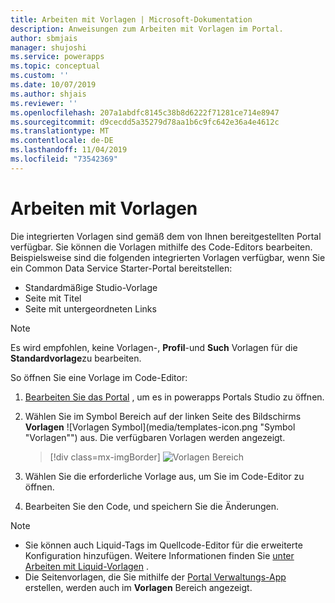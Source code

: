 ```yaml
---
title: Arbeiten mit Vorlagen | Microsoft-Dokumentation
description: Anweisungen zum Arbeiten mit Vorlagen im Portal.
author: sbmjais
manager: shujoshi
ms.service: powerapps
ms.topic: conceptual
ms.custom: ''
ms.date: 10/07/2019
ms.author: shjais
ms.reviewer: ''
ms.openlocfilehash: 207a1abdfc8145c38b8d6222f71281ce714e8947
ms.sourcegitcommit: d9cecdd5a35279d78aa1b6c9fc642e36a4e4612c
ms.translationtype: MT
ms.contentlocale: de-DE
ms.lasthandoff: 11/04/2019
ms.locfileid: "73542369"
---
```

# <a name="work-with-templates"></a>Arbeiten mit Vorlagen

Die integrierten Vorlagen sind gemäß dem von Ihnen bereitgestellten Portal verfügbar. Sie können die Vorlagen mithilfe des Code-Editors bearbeiten. Beispielsweise sind die folgenden integrierten Vorlagen verfügbar, wenn Sie ein Common Data Service Starter-Portal bereitstellen:

- Standardmäßige Studio-Vorlage
- Seite mit Titel
- Seite mit untergeordneten Links


> [!NOTE]
> Es wird empfohlen, keine Vorlagen-, **Profil**-und **Such** Vorlagen für die **Standardvorlage**zu bearbeiten.

So öffnen Sie eine Vorlage im Code-Editor:

1.  [Bearbeiten Sie das Portal](manage-existing-portals.md#edit) , um es in powerapps Portals Studio zu öffnen.  

2.  Wählen Sie im Symbol Bereich auf der linken Seite des Bildschirms **Vorlagen** ![Vorlagen Symbol](media/templates-icon.png "Symbol "Vorlagen"") aus. Die verfügbaren Vorlagen werden angezeigt.  

    > [!div class=mx-imgBorder]
    > ![Vorlagen Bereich](media/templates-pane.png "Vorlagen Bereich")  

3.  Wählen Sie die erforderliche Vorlage aus, um Sie im Code-Editor zu öffnen.

4.  Bearbeiten Sie den Code, und speichern Sie die Änderungen.

> [!NOTE]
> - Sie können auch Liquid-Tags im Quellcode-Editor für die erweiterte Konfiguration hinzufügen. Weitere Informationen finden Sie [unter Arbeiten mit Liquid-Vorlagen](liquid/liquid-overview.md) .
> - Die Seitenvorlagen, die Sie mithilfe der [Portal Verwaltungs-App](configure/configure-portal.md) erstellen, werden auch im **Vorlagen** Bereich angezeigt.
